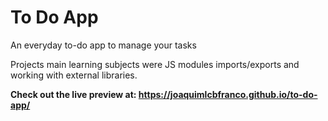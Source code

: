 # To Do App
An everyday to-do app to manage your tasks 

Projects main learning subjects were JS modules imports/exports and working with external libraries.

<strong>Check out the live preview at: https://joaquimlcbfranco.github.io/to-do-app/</strong>
